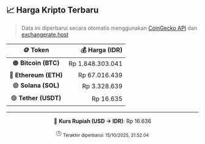 

<!-- HARGA_KRIPTO -->
## 📈 Harga Kripto Terbaru

> Data ini diperbarui secara otomatis menggunakan [CoinGecko API](https://www.coingecko.com/) dan [exchangerate.host](https://exchangerate.host/)

<div align="center">

| 🪙 Token | 💰 Harga (IDR) |
|:------:|---------------:|
| 🟠 **Bitcoin (BTC)**   | Rp 1.848.303.041 |
| 🔵 **Ethereum (ETH)**  | Rp 67.016.439 |
| 🟣 **Solana (SOL)**    | Rp 3.328.639 |
| 🟢 **Tether (USDT)**   | Rp 16.635 |

---

💱 **Kurs Rupiah (USD → IDR)**: Rp 16.636

🕒 <sub>Terakhir diperbarui: 15/10/2025, 21.52.04</sub>

</div>
<!-- /HARGA_KRIPTO -->